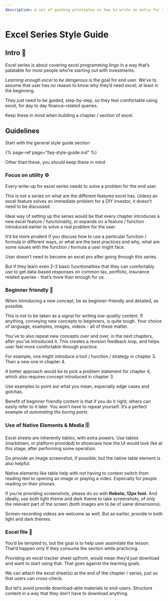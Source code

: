 ```yaml
---
description: A set of guiding principles on how to write an entry for the excel series
---
```


# Excel Series Style Guide

## Intro 👋 

Excel series is about covering excel programming lingo in a way that’s palatable for most people who’re starting out with investments.

_Learning enough excel to be dangerous_ is the goal for end user. We’ve to assume that user has no reason to know why they’d need excel; at least in the beginning.

They just need to be guided, step-by-step, so they feel comfortable using excel, for day to day finance-related queries.

Keep these in mind when building a chapter / section of excel.

## Guidelines

Start with the general style guide section

{% page-ref page="faq-style-guide.md" %}

Other than these, you should keep these in mind

### Focus on utility ⚙️

Every write-up for excel series needs to solve a problem for the end user.

This is not a series on what are the different features excel has. Unless an excel feature solves an immediate problem for a DIY investor, it doesn’t need to be discussed.

Ideal way of setting up the series would be that every chapter introduces a new excel feature / functionality, or expands on a feature / function introduced earlier to solve a real problem for the user.

It’d be more prudent if you discuss how to use a particular function / formula in different ways, or what are the best practices and why, what are some issues with the function / formula a user might face.

User doesn’t need to become an excel pro after going through this series.   
  
But if they learn even 2-3 basic functionalities that they can comfortably use to get data-based responses on common tax, portfolio, insurance related queries - that’s more than enough for us.

### Beginner friendly 🍟

When introducing a new concept, be as beginner-friendly and detailed, as possible.

This is not to be taken as a signal for writing _low-quality_ content. If anything, conveying new concepts to beginners, is quite tough. Your choice of language, examples, images, videos - all of these matter.

You’ve to also repeat new concepts over and over, in the next chapters, after you’ve introduced it. This creates a revision feedback loop, and helps user feel more comfortable through practice.

For example, one might introduce a tool / function / strategy in chapter 3. Then a new one in chapter 4.

A better approach would be to pick a problem statement for chapter 4, which also requires concept introduced in chapter 3.

Use examples to point out what you mean, especially edge cases and gotchas.

Benefit of beginner friendly content is that if you do it right; others can easily refer to it later. You won’t have to repeat yourself. It’s a perfect example of _automating the boring parts_.

### Use of Native Elements & Media 🗄️

Excel sheets are inherently _tables_, with extra powers. Use tables \(markdown, or platform provided\) to showcase how the UI would look like at this stage, after performing some operation.

Do provide an image screenshot, if possible; but the native table element is also helpful.

Native elements like table help with not having to context switch from reading text to opening an image or playing a video. Especially for people reading on their phones.

If you’re providing screenshots, please do so with **Roboto, 12px font**. And ideally, use both light theme and dark theme to take screenshots, of only the relevant part of the screen \(both images are to be of same dimensions\).

Screen-recording videos are welcome as well. But as earlier, provide in both light and dark themes.

### Excel file 📁

You’d be tempted to, but the goal is to help user assimilate the lesson. That’d happen only if they consume the section while practicing.

Providing an excel tracker sheet upfront, would mean they’d just download and want to start using that. That goes against the learning goals.

We can attach the excel sheet\(s\) at the end of the chapter / series, just so that users can cross-check.

But let’s avoid provide download-able materials to end-users. Structure content in a way that they don’t have to download anything.

